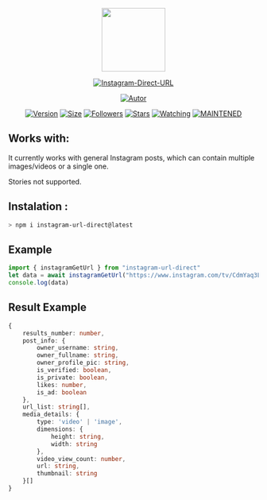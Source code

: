<p align="center">
<img src="https://avatars0.githubusercontent.com/u/4674786?s=400&u=2f77d382a4428c141558772a2b7ad3a36bebf5bc&v=4" width="128" height="128"/>
</p>
<p align="center">
<a href="#"><img title="Instagram-Direct-URL" src="https://img.shields.io/badge/Instagram%20Direct%20URL-green?colorA=%23ff0000&colorB=C13584&style=for-the-badge"></a>
</p>
<p align="center">
<a href="https://github.com/victorsouzaleal"><img title="Autor" src="https://img.shields.io/badge/Author-victorsouzaleal-5851DB.svg?style=for-the-badge&logo=github"></a>
</p>
</p>
<p align="center">
<a href="#"><img title="Version" src="https://img.shields.io/github/package-json/v/victorsouzaleal/instagram-direct-url?color=%23833AB4&logo=github&style=flat-square"></a>
<a href="#"><img title="Size" src="https://img.shields.io/bundlephobia/min/instagram-url-direct?color=%23833AB4&logo=npm&style=flat-square"></a>
<a href="https://github.com/victorsouzaleal/followers"><img title="Followers" src="https://img.shields.io/github/followers/victorsouzaleal?color=%23833AB4&logo=github&style=flat-square"></a>
<a href="https://github.com/victorsouzaleal/instagram-direct-url/stargazers/"><img title="Stars" src="https://img.shields.io/github/stars/victorsouzaleal/instagram-direct-url?color=%23833AB4&logo=github&style=flat-square"></a>
<a href="https://github.com/victorsouzaleal/lbot-whatsapp/watchers"><img title="Watching" src="https://img.shields.io/github/watchers/victorsouzaleal/instagram-direct-url?color=%23833AB4&logo=github&style=flat-square"></a>
<a href="#"><img title="MAINTENED" src="https://img.shields.io/badge/MAINTENED-YES-%23833AB4?style=flat-square"/></a>
</p>

## Works with:
It currently works with general Instagram posts, which can contain multiple images/videos or a single one.

Stories not supported.

## Instalation :
```bash
> npm i instagram-url-direct@latest
```

## Example
```js
import { instagramGetUrl } from "instagram-url-direct"
let data = await instagramGetUrl("https://www.instagram.com/tv/CdmYaq3LAYo/")
console.log(data)
```

## Result Example

```ts
{
    results_number: number,
    post_info: {
        owner_username: string,
        owner_fullname: string,
        owner_profile_pic: string,
        is_verified: boolean,
        is_private: boolean,
        likes: number,
        is_ad: boolean
    },
    url_list: string[],
    media_details: {
        type: 'video' | 'image',
        dimensions: { 
            height: string, 
            width: string
        },
        video_view_count: number,
        url: string,
        thumbnail: string
    }[]
}
```
